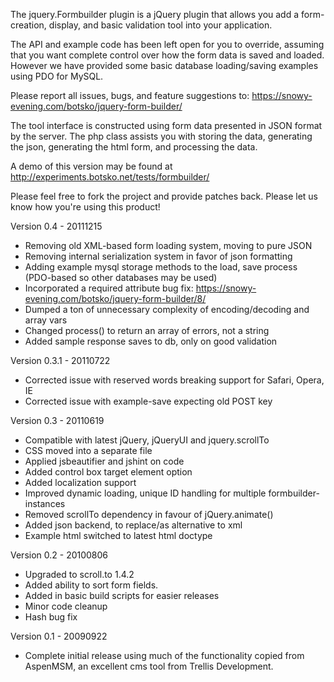 The jquery.Formbuilder plugin is a jQuery plugin that allows you add
a form-creation, display, and basic validation tool into your application.

The API and example code has been left open for you to override, assuming that
you want complete control over how the form data is saved and loaded. However
we have provided some basic database loading/saving examples using PDO for MySQL.

Please report all issues, bugs, and feature suggestions
to: https://snowy-evening.com/botsko/jquery-form-builder/

The tool interface is constructed using form data presented in JSON format
by the server. The php class assists you with storing the data,
generating the json, generating the html form, and processing the data.

A demo of this version may be found at http://experiments.botsko.net/tests/formbuilder/

Please feel free to fork the project and provide patches back.
Please let us know how you're using this product!


Version 0.4 - 20111215

- Removing old XML-based form loading system, moving to pure JSON
- Removing internal serialization system in favor of json formatting
- Adding example mysql storage methods to the load, save process (PDO-based so other databases may be used)
- Incorporated a required attribute bug fix: https://snowy-evening.com/botsko/jquery-form-builder/8/
- Dumped a ton of unnecessary complexity of encoding/decoding and array vars
- Changed process() to return an array of errors, not a string
- Added sample response saves to db, only on good validation

Version 0.3.1 - 20110722

- Corrected issue with reserved words breaking support for Safari, Opera, IE
- Corrected issue with example-save expecting old POST key

Version 0.3 - 20110619

- Compatible with latest jQuery, jQueryUI and jquery.scrollTo
- CSS moved into a separate file
- Applied jsbeautifier and jshint on code
- Added control box target element option
- Added localization support
- Improved dynamic loading, unique ID handling for multiple formbuilder-instances
- Removed scrollTo dependency in favour of jQuery.animate()
- Added json backend, to replace/as alternative to xml
- Example html switched to latest html doctype

Version 0.2 - 20100806

- Upgraded to scroll.to 1.4.2
- Added ability to sort form fields.
- Added in basic build scripts for easier releases
- Minor code cleanup
- Hash bug fix

Version 0.1 - 20090922

- Complete initial release using much of the functionality copied
from AspenMSM, an excellent cms tool from Trellis Development.